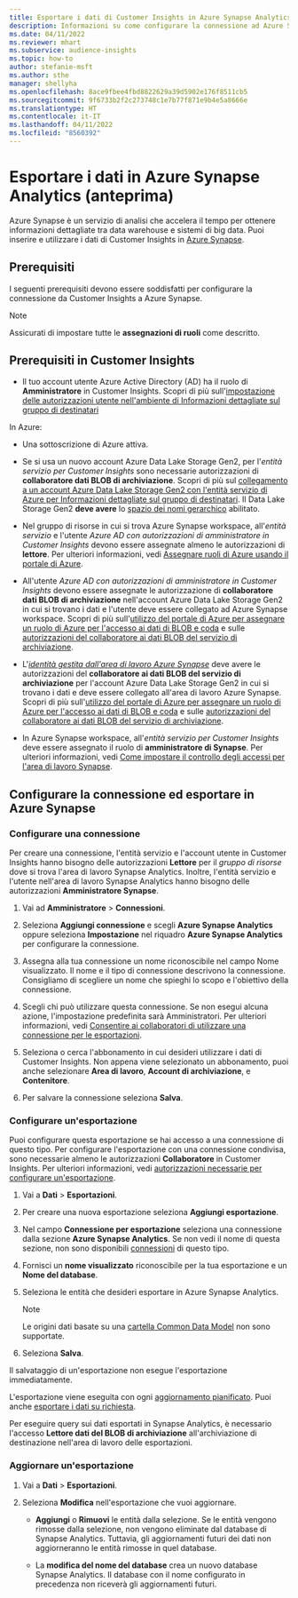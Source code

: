 ```yaml
---
title: Esportare i dati di Customer Insights in Azure Synapse Analytics
description: Informazioni su come configurare la connessione ad Azure Synapse Analytics.
ms.date: 04/11/2022
ms.reviewer: mhart
ms.subservice: audience-insights
ms.topic: how-to
author: stefanie-msft
ms.author: sthe
manager: shellyha
ms.openlocfilehash: 8ace9fbee4fbd8822629a39d5902e176f8511cb5
ms.sourcegitcommit: 9f6733b2f2c273748c1e7b77f871e9b4e5a8666e
ms.translationtype: HT
ms.contentlocale: it-IT
ms.lasthandoff: 04/11/2022
ms.locfileid: "8560392"
---
```

# <a name="export-data-to-azure-synapse-analytics-preview"></a>Esportare i dati in Azure Synapse Analytics (anteprima)

Azure Synapse è un servizio di analisi che accelera il tempo per ottenere informazioni dettagliate tra data warehouse e sistemi di big data. Puoi inserire e utilizzare i dati di Customer Insights in [Azure Synapse](/azure/synapse-analytics/overview-what-is).

## <a name="prerequisites"></a>Prerequisiti

I seguenti prerequisiti devono essere soddisfatti per configurare la connessione da Customer Insights a Azure Synapse.

> [!NOTE]
> Assicurati di impostare tutte le **assegnazioni di ruoli** come descritto.  

## <a name="prerequisites-in-customer-insights"></a>Prerequisiti in Customer Insights

* Il tuo account utente Azure Active Directory (AD) ha il ruolo di **Amministratore** in Customer Insights. Scopri di più sull'[impostazione delle autorizzazioni utente nell'ambiente di Informazioni dettagliate sul gruppo di destinatari](permissions.md#assign-roles-and-permissions)

In Azure: 

- Una sottoscrizione di Azure attiva.

- Se si usa un nuovo account Azure Data Lake Storage Gen2, per l'*entità servizio per Customer Insights* sono necessarie autorizzazioni di **collaboratore dati BLOB di archiviazione**. Scopri di più sul [collegamento a un account Azure Data Lake Storage Gen2 con l'entità servizio di Azure per Informazioni dettagliate sul gruppo di destinatari](connect-service-principal.md). Il Data Lake Storage Gen2 **deve avere** lo [spazio dei nomi gerarchico](/azure/storage/blobs/data-lake-storage-namespace) abilitato.

- Nel gruppo di risorse in cui si trova Azure Synapse workspace, all'*entità servizio* e l'utente *Azure AD con autorizzazioni di amministratore in Customer Insights* devono essere assegnate almeno le autorizzazioni di **lettore**. Per ulteriori informazioni, vedi [Assegnare ruoli di Azure usando il portale di Azure](/azure/role-based-access-control/role-assignments-portal).

- All'utente *Azure AD con autorizzazioni di amministratore in Customer Insights* devono essere assegnate le autorizzazione di **collaboratore dati BLOB di archiviazione** nell'account Azure Data Lake Storage Gen2 in cui si trovano i dati e l'utente deve essere collegato ad Azure Synapse workspace. Scopri di più sull'[utilizzo del portale di Azure per assegnare un ruolo di Azure per l'accesso ai dati di BLOB e coda](/azure/storage/common/storage-auth-aad-rbac-portal) e sulle [autorizzazioni del collaboratore ai dati BLOB del servizio di archiviazione](/azure/role-based-access-control/built-in-roles#storage-blob-data-contributor).

- L'*[identità gestita dall'area di lavoro Azure Synapse](/azure/synapse-analytics/security/synapse-workspace-managed-identity)* deve avere le autorizzazioni del **collaboratore ai dati BLOB del servizio di archiviazione** per l'account Azure Data Lake Storage Gen2 in cui si trovano i dati e deve essere collegato all'area di lavoro Azure Synapse. Scopri di più sull'[utilizzo del portale di Azure per assegnare un ruolo di Azure per l'accesso ai dati di BLOB e coda](/azure/storage/common/storage-auth-aad-rbac-portal) e sulle [autorizzazioni del collaboratore ai dati BLOB del servizio di archiviazione](/azure/role-based-access-control/built-in-roles#storage-blob-data-contributor).

- In Azure Synapse workspace, all'*entità servizio per Customer Insights* deve essere assegnato il ruolo di **amministratore di Synapse**. Per ulteriori informazioni, vedi [Come impostare il controllo degli accessi per l'area di lavoro Synapse](/azure/synapse-analytics/security/how-to-set-up-access-control).

## <a name="set-up-the-connection-and-export-to-azure-synapse"></a>Configurare la connessione ed esportare in Azure Synapse

### <a name="configure-a-connection"></a>Configurare una connessione

Per creare una connessione, l'entità servizio e l'account utente in Customer Insights hanno bisogno delle autorizzazioni **Lettore** per il *gruppo di risorse* dove si trova l'area di lavoro Synapse Analytics. Inoltre, l'entità servizio e l'utente nell'area di lavoro Synapse Analytics hanno bisogno delle autorizzazioni **Amministratore Synapse**. 

1. Vai ad **Amministratore** > **Connessioni**.

1. Seleziona **Aggiungi connessione** e scegli **Azure Synapse Analytics** oppure seleziona **Impostazione** nel riquadro **Azure Synapse Analytics** per configurare la connessione.

1. Assegna alla tua connessione un nome riconoscibile nel campo Nome visualizzato. Il nome e il tipo di connessione descrivono la connessione. Consigliamo di scegliere un nome che spieghi lo scopo e l'obiettivo della connessione.

1. Scegli chi può utilizzare questa connessione. Se non esegui alcuna azione, l'impostazione predefinita sarà Amministratori. Per ulteriori informazioni, vedi [Consentire ai collaboratori di utilizzare una connessione per le esportazioni](connections.md#allow-contributors-to-use-a-connection-for-exports).

1. Seleziona o cerca l'abbonamento in cui desideri utilizzare i dati di Customer Insights. Non appena viene selezionato un abbonamento, puoi anche selezionare **Area di lavoro**, **Account di archiviazione**, e **Contenitore**.

1. Per salvare la connessione seleziona **Salva**.

### <a name="configure-an-export"></a>Configurare un'esportazione

Puoi configurare questa esportazione se hai accesso a una connessione di questo tipo. Per configurare l'esportazione con una connessione condivisa, sono necessarie almeno le autorizzazioni **Collaboratore** in Customer Insights. Per ulteriori informazioni, vedi [autorizzazioni necessarie per configurare un'esportazione](export-destinations.md#set-up-a-new-export).

1. Vai a **Dati** > **Esportazioni**.

1. Per creare una nuova esportazione seleziona **Aggiungi esportazione**.

1. Nel campo **Connessione per esportazione** seleziona una connessione dalla sezione **Azure Synapse Analytics**. Se non vedi il nome di questa sezione, non sono disponibili [connessioni](connections.md) di questo tipo.

1. Fornisci un **nome visualizzato** riconoscibile per la tua esportazione e un **Nome del database**.

1. Seleziona le entità che desideri esportare in Azure Synapse Analytics.
   > [!NOTE]
   > Le origini dati basate su una [cartella Common Data Model](connect-common-data-model.md) non sono supportate.

2. Seleziona **Salva**.

Il salvataggio di un'esportazione non esegue l'esportazione immediatamente.

L'esportazione viene eseguita con ogni [aggiornamento pianificato](system.md#schedule-tab). Puoi anche [esportare i dati su richiesta](export-destinations.md#run-exports-on-demand).

Per eseguire query sui dati esportati in Synapse Analytics, è necessario l'accesso **Lettore dati del BLOB di archiviazione** all'archiviazione di destinazione nell'area di lavoro delle esportazioni. 

### <a name="update-an-export"></a>Aggiornare un'esportazione

1. Vai a **Dati** > **Esportazioni**.

1. Seleziona **Modifica** nell'esportazione che vuoi aggiornare.

   - **Aggiungi** o **Rimuovi** le entità dalla selezione. Se le entità vengono rimosse dalla selezione, non vengono eliminate dal database di Synapse Analytics. Tuttavia, gli aggiornamenti futuri dei dati non aggiorneranno le entità rimosse in quel database.

   - La **modifica del nome del database** crea un nuovo database Synapse Analytics. Il database con il nome configurato in precedenza non riceverà gli aggiornamenti futuri.
